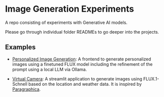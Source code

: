 # Image Generation Experiments

A repo consisting of experiments with Generative AI models.

Please go through individual folder READMEs to go deeper into the projects.

## Examples

- [Personalized Image Generation](./flux_fine_tuning/): A frontend to generate personalized images using a finetuned FLUX model including the refinement of the prompt using a local LLM via Ollama.

- [Virtual Camera](./virtual_camera/): A streamlit application to generate images using FLUX.1-Schnell based on the location and weather data. It is inspired by [Paragraphica](https://bjoernkarmann.dk/project/paragraphica).
